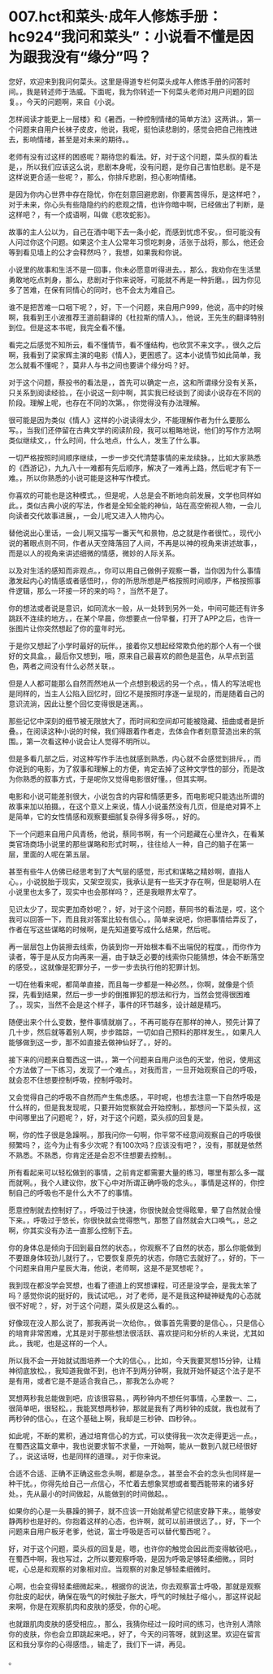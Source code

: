 # 007.hct和菜头·成年人修炼手册：hc924“我问和菜头”：小说看不懂是因为跟我没有“缘分”吗？

您好，欢迎来到我问何菜头。这里是得道专栏何菜头成年人修炼手册的问答时间。，我是转述师于浩威。下面呢，我为你转述一下何菜头老师对用户问题的回复。，今天的问题啊，来自《小说。

怎样阅读才能更上一层楼》和《暑西，一种控制情绪的简单方法》这两讲。，第一个问题来自用户长袜子皮皮，他说，我呢，挺怕读悲剧的，感觉会把自己拖拽进去，影响情绪，甚至是对未来的期待。。

老师有没有过这样的困惑呢？期待您的看法。好，对于这个问题，菜头叔的看法是，，所以我们应该这么说，悲剧本身呢，没有问题，是你自己害怕悲剧。是不是这样说更合适一些呢？，那么，你排斥悲剧，担心影响情绪。

是因为你内心世界中存在隐忧，你在刻意回避悲剧，你要离苦得乐，是这样吧？，对于未来，你心头有些隐隐约约的悲观之情，也许你暗中啊，已经做出了判断，是这样吧？，有一个成语啊，叫做《悲攻蛇影》。

故事的主人公以为，自己在酒中喝下去一条小蛇，而感到忧虑不安。，但可能没有人问过你这个问题。如果这个主人公常年习惯吃刺身，活张于战将，那么，他还会等到看见墙上的公才会释然吗？，我想，如果我和你说。

小说里的故事和生活不是一回事，你未必愿意听得进去。，那么，我劝你在生活里勇敢地吃点刺身，那么，悲剧对于你来说呀，可能就不再是一种折磨。，因为你见多了苦难，在保有同情心的同时，也不会太为难自己。

谁不是把苦难一口咽下呢？，好，下一个问题，来自用户999，他说，高中的时候啊，我看到王小波推荐王道前翻译的《杜拉斯的情人》。，他说，王先生的翻译特别到位。但是这本书呢，我完全看不懂。

看完之后感觉不知所云，看不懂情节，看不懂结构，也欣赏不来文字。，很久之后啊，我看到了梁家辉主演的电影《情人》，更困惑了。这本小说情节如此简单，我怎么就看不懂呢？，莫非人与书之间也要讲个缘分吗？好。

对于这个问题，蔡投书的看法是，，首先可以确定一点，这和所谓缘分没有关系，只关系到阅读经验。，在小说这一刻中啊，其实我已经谈到了阅读小说存在不同的阶段。理解上呢，也存在不同的次第。，你觉得没有办法理解。

很可能是因为类似《情人》这样的小说读得太少，不能理解作者为什么要那么写。，当我们还停留在古典文学的阅读阶段，我可以粗略地说，他们的写作方法啊类似继续文，，什么时间，什么地点，什么人，发生了什么事。

一切严格按照时间顺序继续，一步一步交代清楚事情的来龙续脉。，比如大家熟悉的《西游记》，九九八十一难都有先后顺序，解决了一难再上路，然后呢才有下一难。，所以你熟悉的小说可能是这种写作模式。

你喜欢的可能也是这种模式。，但是呢，人总是会不断地向前发展，文学也同样如此。，类似古典小说的写法，作者是全知全能的神仙，站在高空俯视人物，一会儿向读者交代故事进展，，一会儿呢又进入人物内心。

替他说出心里话，一会儿啊又描写一番天气和景物，总之就是作者很忙。，现代小说的著眼点则不同，作者从天空降落回了人间，不再是以神的视角来讲述故事，，而是以人的视角来讲述细微的情感，微妙的人际关系。

以及对生活的感知而非观点。，你可以用自己做例子观察一番，当你因为什么事情激发起内心的情感或者感悟时，，你的所思所想是严格按照时间顺序，严格按照事件逻辑，那么一环接一环的来的吗？，当然不是了。

你的想法或者说是意识，如同流水一般，从一处转到另外一处，中间可能还有许多跳跃不连续的地方。，在某个早晨，你想要点一份早餐，打开了APP之后，也许一张图片让你突然想起了你的童年时光。

于是你又想起了小学时最好的玩伴。，接着你又想起经常欺负他的那个人有一个很好的文具盒。，最后你又想到，哦，原来自己最喜欢的颜色是蓝色，从早点到蓝色，两者之间没有什么必然关联，。

但是人人都可能那么自然而然地从一个点想到极远的另一个点。，情人的写法呢也是同样的，当主人公陷入回忆时，回忆不是按照时序逐一呈现的，而是随着自己的意识流淌，因此让整个回忆变得很是迷离。。

那些记忆中深刻的细节被无限放大了，而时间和空间却可能被隐藏、扭曲或者是折叠。，在阅读这种小说的时候，我们得跟着作者走，去体会作者刻意营造出来的氛围。，第一次看这种小说会让人觉得不明所以。

但是多看几部之后，对这种写作手法也就感到熟悉，内心就不会感觉到排斥。，而你说到的电影，为了叙事和理解上的方便，肯定去掉了这种文学性的部分，而是改为你熟悉的叙事方式，于是呢你又觉得电影很好懂。，但其实啊。

电影和小说可能差别很大，小说包含的内容和情感更多，而电影呢只能选出所谓的故事来加以拍摄。，在这个意义上来说，情人小说虽然没有几页，但是绝对算不上是简单，它的女性情感和观察要细腻复杂得多得多呀。，好的。

下一个问题来自用户风青杨，他说，蔡同书啊，有一个问题藏在心里许久，在看某类官场商场小说里的那些谋略和形式时啊，，往往给人一种，自己的脑子在第一层，里面的人呢在第五层。

甚至有些牛人仿佛已经思考到了大气层的感觉，形式和谋略之精妙啊，直指人心。，小说脱胎于现实，又架空现实，我承认是有一些天才存在啊，但是聪明人在小说里也太多了，现实中也会那样吗？，还是我眼界太窄了。

见识太少了，现实更加奇妙呢？，好，对于这个问题，蔡同书的看法是，哎，这个我可以回答一下，而且我对答案比较有信心。，简单来说吧，你把事情给弄反了，作者在写这些谋略的时候啊，是先知道要写成什么结果，然后呢。

再一层层包上伪装擦去线索，伪装到你一开始根本看不出端倪的程度。，而你作为读者，等于是从反方向再来一遍，由于缺乏必要的线索你只能猜想，体会不断落空的感受。，这就像是犯罪分子，一步一步去执行他的犯罪计划。

一切在他看来呢，都简单直接，而且每一步都是一种必然。，你啊，就像是个侦探，先看到结果，然后一步一步的倒推罪犯的想法和行为，当然会觉得很困难了。，现实，当然不会是这个样子，事件的环节越多，设计越是精巧。

随便出来个什么变数，整件事情就崩了。，不再可能存在那样的神人，预先计算了几十步，然后就等着别人啊，步步踏踪，一切如自己预料的那样发生。，如果凡人能够做到这一步，那不如直接去做神仙好了。，好的。

接下来的问题来自蜀西这一讲。，第一个问题来自用户淡色的天堂，他说，使用这个方法做了一下练习，发现了一个难点。，对我而言，一旦开始观察自己的呼吸，就会忍不住想要控制呼吸，控制呼吸时。

又会觉得自己的呼吸不自然而产生焦虑感。，平时呢，也想去注意一下自然呼吸是什么样的，但是我发现呢，只要开始觉察就会开始控制。，那想问一下菜头叔，这中间哪里出了问题呢？，好，对于这个问题，菜头叔的回复是。

啊，你的性子很是急躁啊。，那我问你一句啊，你平常不经意间观察自己的呼吸很频繁吗？，迄今为止有多少次呢？有100次吗？应该没有吧？，没有，那就是依然不熟悉。不熟悉，你肯定还是会忍不住想要去控制。。

所有看起来可以轻松做到的事情，之前肯定都需要大量的练习，哪里有那么多一蹴而就啊。，我个人建议你，放下心中对所谓正确呼吸的念头。，事情是这样的，你控制自己的呼吸也不是什么大不了的事情。

愿意控制就去控制好了。，呼吸过于快速，你很快就会觉得眩晕，晕了自然就会慢下来。，呼吸过于悠长，你很快就会觉得憋气，那憋了自然就会大口唤气。，总之啊，你其实没有办法一直那么控制下去。

你的身体总是倾向于回到最自然的状态。，你观察不了自然的状态，那么你能做到不要跟身体较劲儿就行了。，它要恢复原先的状态，你随它去就好了。，好的，下一个问题来自用户星辰大海，他说，老师啊，这是不是冥想呢？。

我到现在都没学会冥想，也看了德道上的冥想课程，可还是没学会，是我太笨了吗？感觉你说的挺好的，我试试吧。，对了老师，是不是我这种疑神疑鬼的心态就很不好呢？，好，对于这个问题，菜头叔是这么看的。。

好像现在没人那么说了，那我再说一次给你。，做事首先需要的是信心。，只是信心的培育非常困难，尤其是对于那些想法很活跃、喜欢提问和分析的人来说，尤其如此。，我呢，也是这样的一个人。

所以我不会一开始就试图培养一个大的信心。，比如，今天我要冥想15分钟，让精神彻底放松。，我知道我做不到，也许不到两分钟啊，我就开始怀疑这个法子是不是有用，或者它是不是适合我自己。，那我怎么办呢？

冥想两秒我总能做到吧，应该很容易。，两秒钟内不想任何事情，心里数一、二，很简单吧，很轻松。，我能冥想两秒钟，那就是我有了两秒钟的成就，我也就有了两秒钟的信心。，在这个基础上啊，我却是三秒钟、四秒钟。。

如此呢，不断的累积，通过培育信心的方式，可以使得我一次次走得更远一点。，在蜀西这篇文章中，我也说要求智不求量，一开始啊，能从一数到八就已经很好了。，说这话呀，也是同样的道理。，对于你来说。

合适不合适、正确不正确这些念头啊，都是杂念。，甚至会不会的念头也同样是一种干扰。，你得先给自己一点信心，不忙着去想象冥想或者蜀西能带来的诸多好处。，先从最小的时间做起，从能做到的时间做起。。

如果你的心是一头暴躁的狮子，就不应该一开始就希望它彻底安静下来。，能够安静两秒也是好的。你抱着这样的心态，也许啊，就可以前进很远了。，好，下一个问题来自用户板牙老爹，他说，富士呼吸是否可以替代蜀西呢？。

好，对于这个问题，菜头叔的回复是，嗯，也许你的触觉会因此而变得敏锐吧。，在蜀西中啊，我也写过，之所以要观察呼吸，是因为呼吸足够轻柔细微。，同时呢，心总是和观察的对象相对应。当观察的对象足够轻柔细微时。

心啊，也会变得轻柔细微起来。，根据你的说法，你去观察富士呼吸，那就是观察你肚皮的起伏，确保在吸气的时候肚子胀大，呼气的时候肚子缩小。，那这样说起来啊，你是在观察肌肉和皮肤的感受，你的心呢。

也就跟肌肉皮肤的感受相应。，那么，我猜你经过一段时间的练习，也许别人清除你的皮肤，你也会立即跳起来吧。，好了，今天的问答呀，就到这里。欢迎在留言区和我分享你的心得感悟。，输走了，我们下一讲，再见。

。